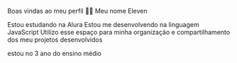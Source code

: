 Boas vindas ao meu perfil 💙💙
Meu nome Eleven

Estou estudando na Alura
Estou me desenvolvendo na linguagem JavaScript
Utilizo esse espaço para minha organização e compartilhamento dos meu projetos desenvolvidos

estou no 3 ano do ensino médio


